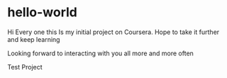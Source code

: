 hello-world
===========
Hi Every one this Is my initial project on Coursera. Hope to take it further and keep learning

Looking forward to interacting with you all more and more often

Test Project
